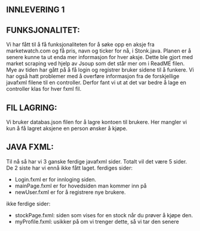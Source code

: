 ## INNLEVERING 1

## FUNKSJONALITET:
Vi har fått til å få funksjonaliteten for å søke opp en aksje fra marketwatch.com og få pris, navn og ticker for nå, i Stonk.java. 
Planen er å senere kunne ta ut enda mer informasjon for hver aksje. 
Dette ble gjort med market scraping ved hjelp av Jsoup som det står mer om i ReadME filen.
Mye av tiden har gått på å få login og registrer bruker sidene til å funkere. 
Vi har også hatt problemer med å overføre informasjon fra de forskjellige javafxml filene til en controller. 
Derfor fant vi ut at det var bedre å lage en controller klas for hver fxml fil.

## FIL LAGRING: 
Vi bruker databas.json filen for å lagre kontoen til brukere. Her mangler vi kun å få lagret aksjene en person ønsker å kjøpe.


## JAVA FXML:
Til nå så har vi 3 ganske ferdige javafxml sider. Totalt vil det være 5 sider. 
De 2 siste har vi ennå ikke fått laget. 
ferdiges sider:
- Login.fxml er for innloging siden. 
- mainPage.fxml er for hovedsiden man kommer inn på
- newUser.fxml er for å registrere nye brukere.

ikke ferdige sider:
- stockPage.fxml: siden som vises for en stock når du prøver å kjøpe den.
- myProfile.fxml: usikker på om vi trenger dette, så vi tar den senere

